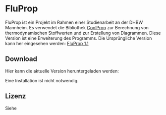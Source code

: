 # FluProp 

FluProp ist ein Projekt im Rahmen einer Studienarbeit an der DHBW Mannheim. Es verwendet die Bibliothek [CoolProp](http://www.coolprop.org/index.html) zur Berechnung von thermodynamischen Stoffwerten und zur Erstellung von Diagrammen.
Diese Version ist eine Erweiterung des Programms. Die Ursprüngliche Version kann her eingesehen werden: [FluProp 1.1](https://github.com/raaamk/FluProp)

## Download

Hier kann die aktuelle Version heruntergeladen werden: 

Eine Installation ist nicht notwendig.

## Lizenz

Siehe
